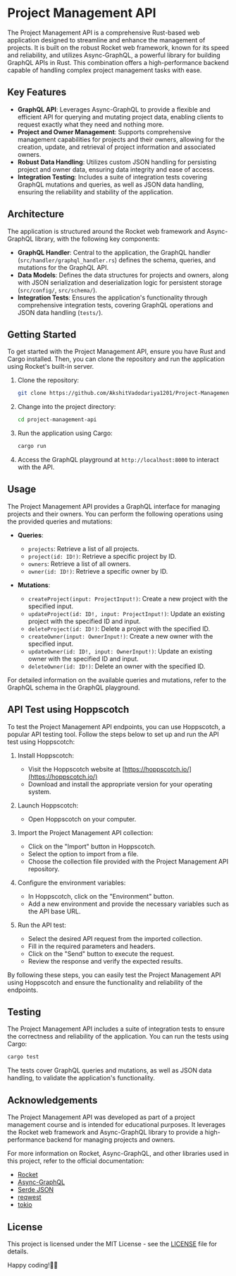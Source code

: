# Project Management API

The Project Management API is a comprehensive Rust-based web application designed to streamline and enhance the management of projects. It is built on the robust Rocket web framework, known for its speed and reliability, and utilizes Async-GraphQL, a powerful library for building GraphQL APIs in Rust. This combination offers a high-performance backend capable of handling complex project management tasks with ease.

## Key Features

- **GraphQL API**: Leverages Async-GraphQL to provide a flexible and efficient API for querying and mutating project data, enabling clients to request exactly what they need and nothing more.
- **Project and Owner Management**: Supports comprehensive management capabilities for projects and their owners, allowing for the creation, update, and retrieval of project information and associated owners.
- **Robust Data Handling**: Utilizes custom JSON handling for persisting project and owner data, ensuring data integrity and ease of access.
- **Integration Testing**: Includes a suite of integration tests covering GraphQL mutations and queries, as well as JSON data handling, ensuring the reliability and stability of the application.

## Architecture

The application is structured around the Rocket web framework and Async-GraphQL library, with the following key components:

- **GraphQL Handler**: Central to the application, the GraphQL handler (`src/handler/graphql_handler.rs`) defines the schema, queries, and mutations for the GraphQL API.
- **Data Models**: Defines the data structures for projects and owners, along with JSON serialization and deserialization logic for persistent storage (`src/config/`, `src/schema/`).
- **Integration Tests**: Ensures the application's functionality through comprehensive integration tests, covering GraphQL operations and JSON data handling (`tests/`).

## Getting Started

To get started with the Project Management API, ensure you have Rust and Cargo installed. Then, you can clone the repository and run the application using Rocket's built-in server.

1. Clone the repository:

   ```sh
   git clone https://github.com/AkshitVadodariya1201/Project-Management-API.git
   ```

2. Change into the project directory:

   ```sh
   cd project-management-api
   ```

3. Run the application using Cargo:

   ```sh
   cargo run
   ```

4. Access the GraphQL playground at `http://localhost:8000` to interact with the API.

## Usage

The Project Management API provides a GraphQL interface for managing projects and their owners. You can perform the following operations using the provided queries and mutations:

- **Queries**:

  - `projects`: Retrieve a list of all projects.
  - `project(id: ID!)`: Retrieve a specific project by ID.
  - `owners`: Retrieve a list of all owners.
  - `owner(id: ID!)`: Retrieve a specific owner by ID.

- **Mutations**:
  - `createProject(input: ProjectInput!)`: Create a new project with the specified input.
  - `updateProject(id: ID!, input: ProjectInput!)`: Update an existing project with the specified ID and input.
  - `deleteProject(id: ID!)`: Delete a project with the specified ID.
  - `createOwner(input: OwnerInput!)`: Create a new owner with the specified input.
  - `updateOwner(id: ID!, input: OwnerInput!)`: Update an existing owner with the specified ID and input.
  - `deleteOwner(id: ID!)`: Delete an owner with the specified ID.

For detailed information on the available queries and mutations, refer to the GraphQL schema in the GraphQL playground.

## API Test using Hoppscotch

To test the Project Management API endpoints, you can use Hoppscotch, a popular API testing tool. Follow the steps below to set up and run the API test using Hoppscotch:

1. Install Hoppscotch: 
    - Visit the Hoppscotch website at [https://hoppscotch.io/](https://hoppscotch.io/)
    - Download and install the appropriate version for your operating system.

2. Launch Hoppscotch:
    - Open Hoppscotch on your computer.

3. Import the Project Management API collection:
    - Click on the "Import" button in Hoppscotch.
    - Select the option to import from a file.
    - Choose the collection file provided with the Project Management API repository.

4. Configure the environment variables:
    - In Hoppscotch, click on the "Environment" button.
    - Add a new environment and provide the necessary variables such as the API base URL.

5. Run the API test:
    - Select the desired API request from the imported collection.
    - Fill in the required parameters and headers.
    - Click on the "Send" button to execute the request.
    - Review the response and verify the expected results.

By following these steps, you can easily test the Project Management API using Hoppscotch and ensure the functionality and reliability of the endpoints.


## Testing

The Project Management API includes a suite of integration tests to ensure the correctness and reliability of the application. You can run the tests using Cargo:

```sh
cargo test
```

The tests cover GraphQL queries and mutations, as well as JSON data handling, to validate the application's functionality.

## Acknowledgements

The Project Management API was developed as part of a project management course and is intended for educational purposes. It leverages the Rocket web framework and Async-GraphQL library to provide a high-performance backend for managing projects and owners.

For more information on Rocket, Async-GraphQL, and other libraries used in this project, refer to the official documentation:

- [Rocket](https://rocket.rs/)
- [Async-GraphQL](https://async-graphql.github.io/async-graphql/en/index.html)
- [Serde JSON](https://serde.rs/)
- [reqwest](https://docs.rs/reqwest/0.11.4/reqwest/)
- [tokio](https://tokio.rs/)

## License

This project is licensed under the MIT License - see the [LICENSE](LICENSE) file for details.

Happy coding!🦀🚀

